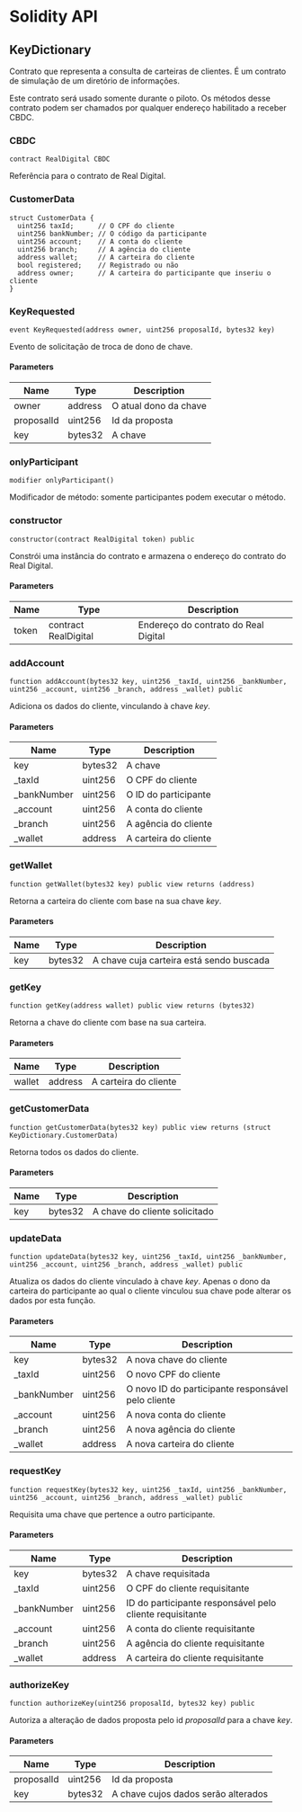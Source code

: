 # Solidity API

## KeyDictionary

Contrato que representa a consulta de carteiras de clientes. É um contrato de simulação de um diretório de informações.

Este contrato será usado somente durante o piloto. Os métodos desse contrato podem ser chamados por qualquer endereço habilitado a receber CBDC.

### CBDC

```solidity
contract RealDigital CBDC
```

Referência para o contrato de Real Digital.

### CustomerData

```solidity
struct CustomerData {
  uint256 taxId;      // O CPF do cliente
  uint256 bankNumber; // O código da participante
  uint256 account;    // A conta do cliente
  uint256 branch;     // A agência do cliente   
  address wallet;     // A carteira do cliente
  bool registered;    // Registrado ou não
  address owner;      // A carteira do participante que inseriu o cliente
}
```

### KeyRequested

```solidity
event KeyRequested(address owner, uint256 proposalId, bytes32 key)
```

Evento de solicitação de troca de dono de chave.

#### Parameters

| Name | Type | Description |
| ---- | ---- | ----------- |
| owner | address | O atual dono da chave |
| proposalId | uint256 | Id da proposta |
| key | bytes32 | A chave |

### onlyParticipant

```solidity
modifier onlyParticipant()
```

Modificador de método: somente participantes podem executar o método.


### constructor

```solidity
constructor(contract RealDigital token) public
```

Constrói uma instância do contrato e armazena o endereço do contrato do Real Digital.

#### Parameters

| Name | Type | Description |
| ---- | ---- | ----------- |
| token | contract RealDigital | Endereço do contrato do Real Digital |



### addAccount

```solidity
function addAccount(bytes32 key, uint256 _taxId, uint256 _bankNumber, uint256 _account, uint256 _branch, address _wallet) public
```

Adiciona os dados do cliente, vinculando à chave _key_.

#### Parameters

| Name | Type | Description |
| ---- | ---- | ----------- |
| key | bytes32 | A chave |
| _taxId | uint256 | O CPF do cliente |
| _bankNumber | uint256 | O ID do participante |
| _account | uint256 | A conta do cliente |
| _branch | uint256 | A agência do cliente |
| _wallet | address | A carteira do cliente |

### getWallet

```solidity
function getWallet(bytes32 key) public view returns (address)
```

Retorna a carteira do cliente com base na sua chave _key_.

#### Parameters

| Name | Type | Description |
| ---- | ---- | ----------- |
| key | bytes32 | A chave cuja carteira está sendo buscada |


### getKey

```solidity
function getKey(address wallet) public view returns (bytes32)
```

Retorna a chave do cliente com base na sua carteira.

#### Parameters

| Name | Type | Description |
| ---- | ---- | ----------- |
| wallet | address | A carteira do cliente |



### getCustomerData

```solidity
function getCustomerData(bytes32 key) public view returns (struct KeyDictionary.CustomerData)
```

Retorna todos os dados do cliente.

#### Parameters

| Name | Type | Description |
| ---- | ---- | ----------- |
| key | bytes32 | A chave do cliente solicitado |

### updateData

```solidity
function updateData(bytes32 key, uint256 _taxId, uint256 _bankNumber, uint256 _account, uint256 _branch, address _wallet) public
```

Atualiza os dados do cliente vinculado à chave _key_. Apenas o dono da carteira do participante ao qual o cliente vinculou sua chave pode alterar os dados por esta função.

#### Parameters

| Name | Type | Description |
| ---- | ---- | ----------- |
| key | bytes32 | A nova chave do cliente |
| _taxId | uint256 | O novo CPF do cliente |
| _bankNumber | uint256 | O novo ID do participante responsável pelo cliente |
| _account | uint256 | A nova conta do cliente |
| _branch | uint256 | A nova agência do cliente |
| _wallet | address | A nova carteira do cliente |

### requestKey

```solidity
function requestKey(bytes32 key, uint256 _taxId, uint256 _bankNumber, uint256 _account, uint256 _branch, address _wallet) public
```

Requisita uma chave que pertence a outro participante.

#### Parameters

| Name | Type | Description |
| ---- | ---- | ----------- |
| key | bytes32 | A chave requisitada |
| _taxId | uint256 | O CPF do cliente requisitante |
| _bankNumber | uint256 | ID do participante responsável pelo cliente requisitante |
| _account | uint256 | A conta do cliente requisitante |
| _branch | uint256 | A agência do cliente requisitante |
| _wallet | address | A carteira do cliente requisitante |

### authorizeKey

```solidity
function authorizeKey(uint256 proposalId, bytes32 key) public
```

Autoriza a alteração de dados proposta pelo id _proposalId_ para a chave _key_.

#### Parameters

| Name | Type | Description |
| ---- | ---- | ----------- |
| proposalId | uint256 | Id da proposta |
| key | bytes32 | A chave cujos dados serão alterados |

